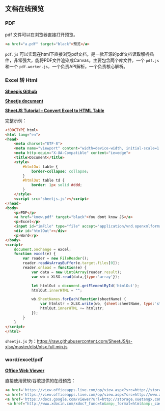## 文档在线预览

### PDF 

pdf 文件可以在浏览器直接打开预览。

```html
<a href="a.pdf" target="black">预览</a>
```

`pdf.js` 可以实现在html下直接浏览pdf文档，是一款开源的pdf文档读取解析插件，非常强大，能将PDF文件渲染成Canvas。主要包含两个库文件，一个 `pdf.js` 和一个 `pdf.worker.js`，一个负责API解析，一个负责核心解析。

### Excel 转 Html

[**Sheepjs Github**](<https://github.com/SheetJS/js-xlsx>)

[**Sheetjs document**](<https://sheetjs.gitbooks.io/docs/#sheetjs-js-xlsx>)

[**SheetJS Tutorial – Convert Excel to HTML Table**](<https://redstapler.co/sheetjs-tutorial-convert-excel-html-table/>)

完整示例：

```html	
<!DOCTYPE html>
<html lang="en">
<head>
    <meta charset="UTF-8">
    <meta name="viewport" content="width=device-width, initial-scale=1.0">
    <meta http-equiv="X-UA-Compatible" content="ie=edge">
    <title>Document</title>
    <style>
        #htmlOut table {
            border-collapse: collapse;
        }
        #htmlOut table td {
            border: 1px solid #ddd;
        }
    </style>
    <script src="sheetjs.js"></script>
</head>
<body>
    <p>PDF</p>
    <a href="know.pdf" target="black">You dont know JS</a>
    <p>Excel</p>
    <input id="imFile" type="file" accept="application/vnd.openxmlformats-officedocument.spreadsheetml.sheet, application/vnd.ms-excel">
    <div id="htmlOut"></div>
    <p>Word</p>
</body>
<script>
    document.onchange = excel;
    function excel(e) {
        var reader = new FileReader();
        reader.readAsArrayBuffer(e.target.files[0]);
        reader.onload = function(e) {
            var data = new Uint8Array(reader.result);
            var wb = XLSX.read(data,{type:'array'});

            let htmlOut = document.getElementById('htmlOut');
            htmlOut.innerHTML = "";

            wb.SheetNames.forEach(function(sheetName) {
                var htmlstr = XLSX.write(wb, {sheet:sheetName, type:'string', bookType:'html'});
                htmlOut.innerHTML += htmlstr;
            });
        }
    }
</script>
</html>
```

`sheetjs.js` 为：<https://raw.githubusercontent.com/SheetJS/js-xlsx/master/dist/xlsx.full.min.js>

### word/excel/pdf 

[**Office Web Viewer**](<https://www.microsoft.com/en-us/microsoft-365/blog/2013/04/10/office-web-viewer-view-office-documents-in-a-browser/?eu=true>)

直接使用微软/谷歌提供的在线预览：

```html	
<a href='https://view.officeapps.live.com/op/view.aspx?src=http://storage.xuetangx.com/public_assets/xuetangx/PDF/1.xls' target="black">微软预览excel</a>
<a href='https://view.officeapps.live.com/op/view.aspx?src=http://www.xdocin.com/demo/demo.docx' target="black">微软预览word</a>
<a href='https://docs.google.com/viewer?url=http://storage.xuetangx.com/public_assets/xuetangx/PDF/1.xls' target="black">谷歌预览excel</a>
 <a href="http://www.xdocin.com/xdoc?_func=to&amp;_format=html&amp;_cache=1&amp;_xdoc=http://www.xdocin.com/demo/demo.docx" target="_blank" rel="nofollow">XDOC预览word</a>
```

